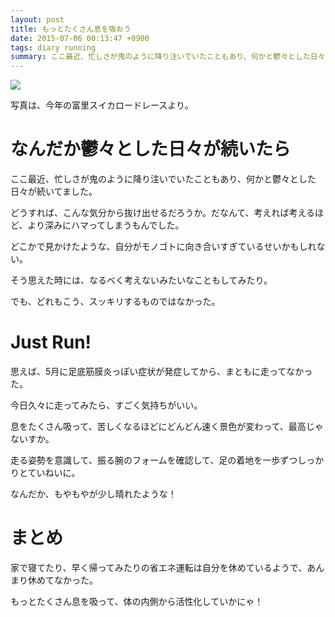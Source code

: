 ```yaml
---
layout: post
title: もっとたくさん息を吸おう
date: 2015-07-06 00:13:47 +0900
tags: diary running
summary: ここ最近、忙しさが鬼のように降り注いでいたこともあり、何かと鬱々とした日々が続いてました。どうすれば、こんな気分から抜け出せるだろうか。だなんて、考えれば考えるほど、より深みにハマってしまうもんでした。どこかで見かけたような、自分がモノゴトに向き合いすぎているせいかもしれない。
---
```


![](https://skim.milk200.cc/20150706_running/run.jpg)

写真は、今年の富里スイカロードレースより。

# なんだか鬱々とした日々が続いたら

ここ最近、忙しさが鬼のように降り注いでいたこともあり、何かと鬱々とした日々が続いてました。

どうすれば、こんな気分から抜け出せるだろうか。だなんて、考えれば考えるほど、より深みにハマってしまうもんでした。

どこかで見かけたような、自分がモノゴトに向き合いすぎているせいかもしれない。

そう思えた時には、なるべく考えないみたいなこともしてみたり。

でも、どれもこう、スッキリするものではなかった。

# Just Run!

思えば、5月に足底筋膜炎っぽい症状が発症してから、まともに走ってなかった。

今日久々に走ってみたら、すごく気持ちがいい。

息をたくさん吸って、苦しくなるほどにどんどん速く景色が変わって、最高じゃないすか。

走る姿勢を意識して、振る腕のフォームを確認して、足の着地を一歩ずつしっかりとていねいに。

なんだか、もやもやが少し晴れたような！

# まとめ

家で寝てたり、早く帰ってみたりの省エネ運転は自分を休めているようで、あんまり休めてなかった。

もっとたくさん息を吸って、体の内側から活性化していかにゃ！
